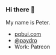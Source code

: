 ### Hi there 👋

My name is Peter. 

* [pqbui.com](https://pqbui.com)
* [@paydro](https://twitter.com/paydro)
* Work: Patreon
